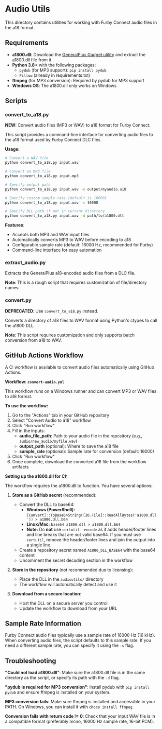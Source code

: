 # Audio Utils

This directory contains utilities for working with Furby Connect audio files in the a18 format.

## Requirements

- **a1800.dll**: Download the [GeneralPlus Gadget utility](http://www.generalplus.com/1LVlangLNxxSVyySNservice_n_support_d) and extract the a1800.dll file from it
- **Python 3.8+** with the following packages:
  - `pydub` (for MP3 support): `pip install pydub`
  - `Pillow` (already in requirements.txt)
- **ffmpeg** (for MP3 conversion): Required by pydub for MP3 support
- **Windows OS**: The a1800.dll only works on Windows

## Scripts

### convert_to_a18.py

**NEW**: Convert audio files (MP3 or WAV) to a18 format for Furby Connect.

This script provides a command-line interface for converting audio files to the a18 format used by Furby Connect DLC files.

**Usage:**
```bash
# Convert a WAV file
python convert_to_a18.py input.wav

# Convert an MP3 file
python convert_to_a18.py input.mp3

# Specify output path
python convert_to_a18.py input.wav -o output/myaudio.a18

# Specify custom sample rate (default is 16000)
python convert_to_a18.py input.wav -s 16000

# Specify DLL path if not in current directory
python convert_to_a18.py input.wav -d path/to/a1800.dll
```

**Features:**
- Accepts both MP3 and WAV input files
- Automatically converts MP3 to WAV before encoding to a18
- Configurable sample rate (default: 16000 Hz, recommended for Furby)
- Command-line interface for easy automation

### extract_audio.py

Extracts the GeneralPlus a18-encoded audio files from a DLC file.

**Note**: This is a rough script that requires customization of file/directory names.

### convert.py

**DEPRECATED**: Use `convert_to_a18.py` instead.

Converts a directory of a18 files to WAV format using Python's ctypes to call the a1800 DLL.

**Note**: This script requires customization and only supports batch conversion from a18 to WAV.

## GitHub Actions Workflow

A CI workflow is available to convert audio files automatically using GitHub Actions.

**Workflow: `convert-audio.yml`**

This workflow runs on a Windows runner and can convert MP3 or WAV files to a18 format.

**To use the workflow:**

1. Go to the "Actions" tab in your GitHub repository
2. Select "Convert Audio to a18" workflow
3. Click "Run workflow"
4. Fill in the inputs:
   - **audio_file_path**: Path to your audio file in the repository (e.g., `audio/new_audio/myfile.wav`)
   - **output_path** (optional): Where to save the a18 file
   - **sample_rate** (optional): Sample rate for conversion (default: 16000)
5. Click "Run workflow"
6. Once complete, download the converted a18 file from the workflow artifacts

**Setting up the a1800.dll for CI:**

The workflow requires the a1800.dll to function. You have several options:

1. **Store as a GitHub secret** (recommended):
   - Convert the DLL to base64:  
     - **Windows (PowerShell):** `[Convert]::ToBase64String([IO.File]::ReadAllBytes('a1800.dll')) > a1800.dll.b64`  
     - **Linux/Mac:** `base64 a1800.dll > a1800.dll.b64`
     - **Note:** Do **not** use `certutil -encode` as it adds header/footer lines and line breaks that are not valid base64. If you must use `certutil`, remove the header/footer lines and join the output into a single line.
   - Create a repository secret named `A1800_DLL_BASE64` with the base64 content
   - Uncomment the secret decoding section in the workflow

2. **Store in the repository** (not recommended due to licensing):
   - Place the DLL in the `audioutils/` directory
   - The workflow will automatically detect and use it

3. **Download from a secure location**:
   - Host the DLL on a secure server you control
   - Update the workflow to download from your URL

## Sample Rate Information

Furby Connect audio files typically use a sample rate of 16000 Hz (16 kHz). When converting audio files, the script defaults to this sample rate. If you need a different sample rate, you can specify it using the `-s` flag.

## Troubleshooting

**"Could not load a1800.dll"**: Make sure the a1800.dll file is in the same directory as the script, or specify its path with the `-d` flag.

**"pydub is required for MP3 conversion"**: Install pydub with `pip install pydub` and ensure ffmpeg is installed on your system.

**MP3 conversion fails**: Make sure ffmpeg is installed and accessible in your PATH. On Windows, you can install it with `choco install ffmpeg`.

**Conversion fails with return code != 0**: Check that your input WAV file is in a compatible format (preferably mono, 16000 Hz sample rate, 16-bit PCM).